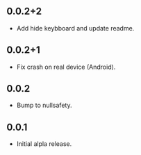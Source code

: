 ## 0.0.2+2

* Add hide keybboard and update readme.

## 0.0.2+1

* Fix crash on real device (Android).

## 0.0.2

* Bump to nullsafety.

## 0.0.1

* Initial alpla release.